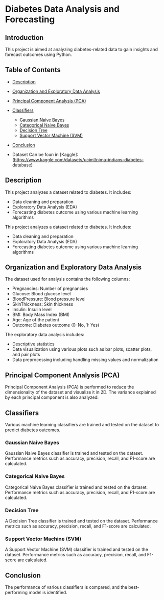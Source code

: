# Diabetes Data Analysis and Forecasting

## Introduction

This project is aimed at analyzing diabetes-related data to gain insights and forecast outcomes using Python.

## Table of Contents
- [Description](#description)
- [Organization and Exploratory Data Analysis](#organization-and-exploratory-data-analysis)
- [Principal Component Analysis (PCA)](#principal-component-analysis-pca)
- [Classifiers](#classifiers)
  - [Gaussian Naive Bayes](#gaussian-naive-bayes)
  - [Categorical Naive Bayes](#categorical-naive-bayes)
  - [Decision Tree](#decision-tree)
  - [Support Vector Machine (SVM)](#support-vector-machine-svm)
- [Conclusion](#conclusion)

- Dataset Can be foun in [Kaggle]: (https://www.kaggle.com/datasets/uciml/pima-indians-diabetes-database)

## Description

This project analyzes a dataset related to diabetes. It includes:

- Data cleaning and preparation
- Exploratory Data Analysis (EDA)
- Forecasting diabetes outcome using various machine learning algorithms

This project analyzes a dataset related to diabetes. It includes:

- Data cleaning and preparation
- Exploratory Data Analysis (EDA)
- Forecasting diabetes outcome using various machine learning algorithms

## Organization and Exploratory Data Analysis

The dataset used for analysis contains the following columns:

- Pregnancies: Number of pregnancies
- Glucose: Blood glucose level
- BloodPressure: Blood pressure level
- SkinThickness: Skin thickness
- Insulin: Insulin level
- BMI: Body Mass Index (BMI)
- Age: Age of the patient
- Outcome: Diabetes outcome (0: No, 1: Yes)

The exploratory data analysis includes:

- Descriptive statistics
- Data visualization using various plots such as bar plots, scatter plots, and pair plots
- Data preprocessing including handling missing values and normalization

## Principal Component Analysis (PCA)

Principal Component Analysis (PCA) is performed to reduce the dimensionality of the dataset and visualize it in 2D. The variance explained by each principal component is also analyzed.

## Classifiers

Various machine learning classifiers are trained and tested on the dataset to predict diabetes outcomes.

### Gaussian Naive Bayes

Gaussian Naive Bayes classifier is trained and tested on the dataset. Performance metrics such as accuracy, precision, recall, and F1-score are calculated.

### Categorical Naive Bayes

Categorical Naive Bayes classifier is trained and tested on the dataset. Performance metrics such as accuracy, precision, recall, and F1-score are calculated.

### Decision Tree

A Decision Tree classifier is trained and tested on the dataset. Performance metrics such as accuracy, precision, recall, and F1-score are calculated.

### Support Vector Machine (SVM)

A Support Vector Machine (SVM) classifier is trained and tested on the dataset. Performance metrics such as accuracy, precision, recall, and F1-score are calculated.

## Conclusion

The performance of various classifiers is compared, and the best-performing model is identified.
